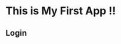 <!DOCTYPE html>
<html>
  <head>
    <meta charset="utf-8">
    <title>Myapp</title>
  </head>
  <body>
    <h1>This is My First App !!</h1>
    <h2>Login</h2>
  </body>
</html>
